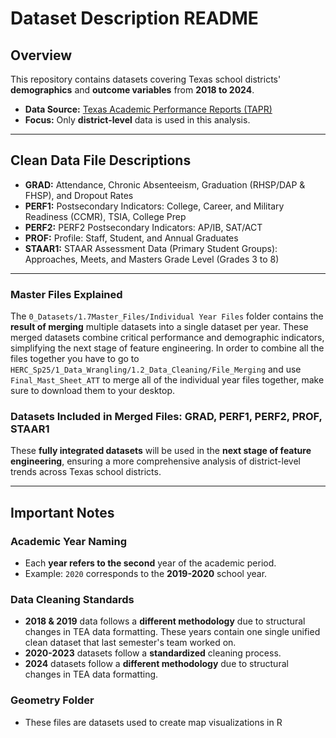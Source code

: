 # **Dataset Description README**  

## **Overview**  
This repository contains datasets covering Texas school districts' **demographics** and **outcome variables** from **2018 to 2024**.  

- **Data Source:** [Texas Academic Performance Reports (TAPR)](https://rptsvr1.tea.texas.gov/perfreport/tapr/2023/download/DownloadData.html)  
- **Focus:** Only **district-level** data is used in this analysis.  

---

## **Clean Data File Descriptions**

- **GRAD:** Attendance, Chronic Absenteeism, Graduation (RHSP/DAP & FHSP), and Dropout Rates  
- **PERF1:** Postsecondary Indicators: College, Career, and Military Readiness (CCMR), TSIA, College Prep
- **PERF2:** PERF2 Postsecondary Indicators: AP/IB, SAT/ACT
- **PROF:** Profile: Staff, Student, and Annual Graduates  
- **STAAR1:** STAAR Assessment Data (Primary Student Groups): Approaches, Meets, and Masters Grade Level (Grades 3 to 8)

---

### **Master Files Explained**  

The `0_Datasets/1.7Master_Files/Individual Year Files` folder contains the **result of merging** multiple datasets into a single dataset per year. These merged datasets combine critical performance and demographic indicators, simplifying the next stage of feature engineering. In order to combine all the files together you have to go to `HERC_Sp25/1_Data_Wrangling/1.2_Data_Cleaning/File_Merging` and use `Final_Mast_Sheet_ATT` to merge all of the individual year files together, make sure to download them to your desktop. 

### **Datasets Included in Merged Files:** GRAD, PERF1, PERF2, PROF, STAAR1
These **fully integrated datasets** will be used in the **next stage of feature engineering**, ensuring a more comprehensive analysis of district-level trends across Texas school districts.

---

## **Important Notes**  

### **Academic Year Naming**  
- Each **year refers to the second** year of the academic period.  
- Example: `2020` corresponds to the **2019-2020** school year.  

### **Data Cleaning Standards**  
- **2018 & 2019** data follows a **different methodology** due to structural changes in TEA data formatting. These years contain one single unified clean dataset that last semester's team worked on.  
- **2020-2023** datasets follow a **standardized** cleaning process.
- **2024** datasets follow a **different methodology** due to structural changes in TEA data formatting. 



### **Geometry Folder**  
- These files are datasets used to create map visualizations in R  



